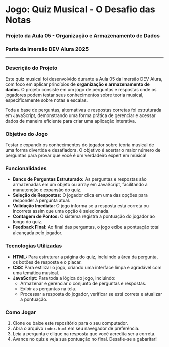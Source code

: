 # Jogo: Quiz Musical - O Desafio das Notas

### Projeto da Aula 05 - Organização e Armazenamento de Dados
### Parte da **Imersão DEV Alura 2025**

---

### Descrição do Projeto

Este quiz musical foi desenvolvido durante a Aula 05 da Imersão DEV Alura, com foco em aplicar princípios de **organização e armazenamento de dados**. O projeto consiste em um jogo de perguntas e respostas onde os jogadores podem testar seus conhecimentos sobre teoria musical, especificamente sobre notas e escalas.

Toda a base de perguntas, alternativas e respostas corretas foi estruturada em JavaScript, demonstrando uma forma prática de gerenciar e acessar dados de maneira eficiente para criar uma aplicação interativa.

### Objetivo do Jogo

Testar e expandir os conhecimentos do jogador sobre teoria musical de uma forma divertida e desafiadora. O objetivo é acertar o maior número de perguntas para provar que você é um verdadeiro expert em música!

### Funcionalidades

* **Banco de Perguntas Estruturado:** As perguntas e respostas são armazenadas em um objeto ou array em JavaScript, facilitando a manutenção e expansão do quiz.
* **Seleção de Respostas:** O jogador clica em uma das opções para responder à pergunta atual.
* **Validação Imediata:** O jogo informa se a resposta está correta ou incorreta assim que uma opção é selecionada.
* **Contagem de Pontos:** O sistema registra a pontuação do jogador ao longo do quiz.
* **Feedback Final:** Ao final das perguntas, o jogo exibe a pontuação total alcançada pelo jogador.

### Tecnologias Utilizadas

* **HTML:** Para estruturar a página do quiz, incluindo a área da pergunta, os botões de resposta e o placar.
* **CSS:** Para estilizar o jogo, criando uma interface limpa e agradável com uma temática musical.
* **JavaScript:** Para toda a lógica do jogo, incluindo:
    * Armazenar e gerenciar o conjunto de perguntas e respostas.
    * Exibir as perguntas na tela.
    * Processar a resposta do jogador, verificar se está correta e atualizar a pontuação.

### Como Jogar

1.  Clone ou baixe este repositório para o seu computador.
2.  Abra o arquivo `index.html` em seu navegador de preferência.
3.  Leia a pergunta e clique na resposta que você acredita ser a correta.
4.  Avance no quiz e veja sua pontuação no final. Desafie-se a gabaritar!
